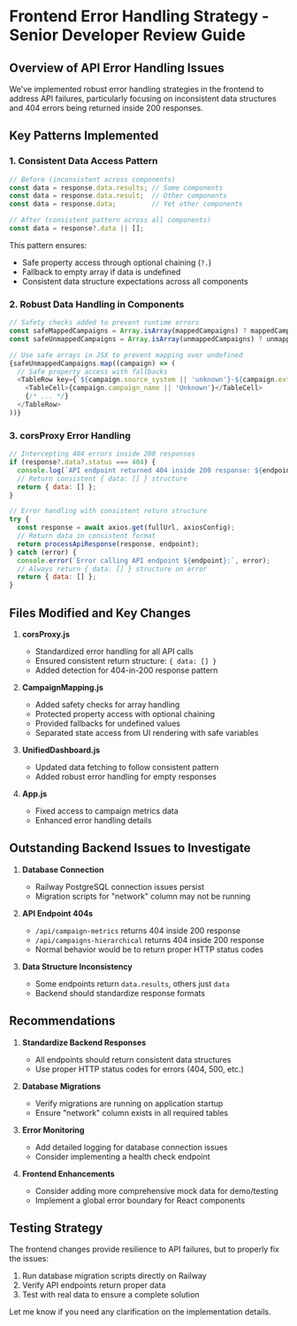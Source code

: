 # Frontend Error Handling Strategy - Senior Developer Review Guide

## Overview of API Error Handling Issues

We've implemented robust error handling strategies in the frontend to address API failures, particularly focusing on inconsistent data structures and 404 errors being returned inside 200 responses.

## Key Patterns Implemented

### 1. Consistent Data Access Pattern

```javascript
// Before (inconsistent across components)
const data = response.data.results; // Some components
const data = response.data.result;  // Other components
const data = response.data;         // Yet other components

// After (consistent pattern across all components)
const data = response?.data || [];
```

This pattern ensures:
- Safe property access through optional chaining (`?.`)
- Fallback to empty array if data is undefined
- Consistent data structure expectations across all components

### 2. Robust Data Handling in Components

```javascript
// Safety checks added to prevent runtime errors
const safeMappedCampaigns = Array.isArray(mappedCampaigns) ? mappedCampaigns : [];
const safeUnmappedCampaigns = Array.isArray(unmappedCampaigns) ? unmappedCampaigns : [];

// Use safe arrays in JSX to prevent mapping over undefined
{safeUnmappedCampaigns.map((campaign) => (
  // Safe property access with fallbacks
  <TableRow key={`${campaign.source_system || 'unknown'}-${campaign.external_campaign_id || 'unknown'}`}>
    <TableCell>{campaign.campaign_name || 'Unknown'}</TableCell>
    {/* ... */}
  </TableRow>
))}
```

### 3. corsProxy Error Handling

```javascript
// Intercepting 404 errors inside 200 responses
if (response?.data?.status === 404) {
  console.log(`API endpoint returned 404 inside 200 response: ${endpoint}`);
  // Return consistent { data: [] } structure
  return { data: [] };
}

// Error handling with consistent return structure
try {
  const response = await axios.get(fullUrl, axiosConfig);
  // Return data in consistent format
  return processApiResponse(response, endpoint);
} catch (error) {
  console.error(`Error calling API endpoint ${endpoint}:`, error);
  // Always return { data: [] } structure on error
  return { data: [] };
}
```

## Files Modified and Key Changes

1. **corsProxy.js**
   - Standardized error handling for all API calls
   - Ensured consistent return structure: `{ data: [] }`
   - Added detection for 404-in-200 response pattern

2. **CampaignMapping.js**
   - Added safety checks for array handling
   - Protected property access with optional chaining
   - Provided fallbacks for undefined values
   - Separated state access from UI rendering with safe variables

3. **UnifiedDashboard.js**
   - Updated data fetching to follow consistent pattern
   - Added robust error handling for empty responses

4. **App.js**
   - Fixed access to campaign metrics data
   - Enhanced error handling details

## Outstanding Backend Issues to Investigate

1. **Database Connection**
   - Railway PostgreSQL connection issues persist
   - Migration scripts for "network" column may not be running

2. **API Endpoint 404s**
   - `/api/campaign-metrics` returns 404 inside 200 response
   - `/api/campaigns-hierarchical` returns 404 inside 200 response
   - Normal behavior would be to return proper HTTP status codes

3. **Data Structure Inconsistency**
   - Some endpoints return `data.results`, others just `data`
   - Backend should standardize response formats

## Recommendations

1. **Standardize Backend Responses**
   - All endpoints should return consistent data structures
   - Use proper HTTP status codes for errors (404, 500, etc.)

2. **Database Migrations**
   - Verify migrations are running on application startup
   - Ensure "network" column exists in all required tables

3. **Error Monitoring**
   - Add detailed logging for database connection issues
   - Consider implementing a health check endpoint

4. **Frontend Enhancements**
   - Consider adding more comprehensive mock data for demo/testing
   - Implement a global error boundary for React components

## Testing Strategy

The frontend changes provide resilience to API failures, but to properly fix the issues:

1. Run database migration scripts directly on Railway
2. Verify API endpoints return proper data
3. Test with real data to ensure a complete solution

Let me know if you need any clarification on the implementation details.
